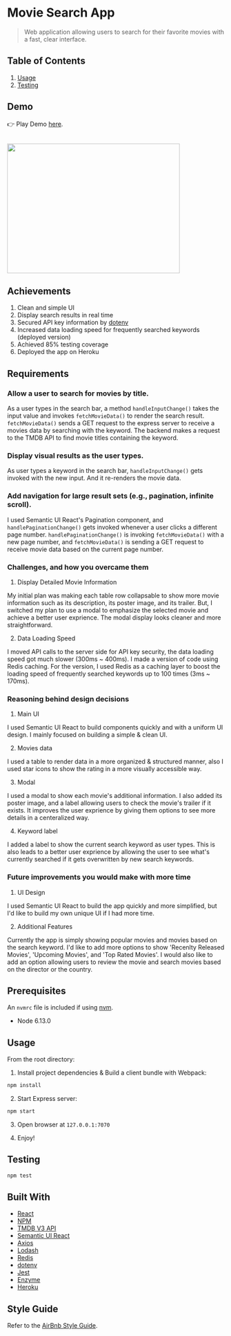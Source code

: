 # Movie Search App
> Web application allowing users to search for their favorite movies with a fast, clear interface. 

## Table of Contents

1. [Usage](#usage)
2. [Testing](#testing)

## Demo

👉 Play Demo <a href="https://mo-movie-finder.herokuapp.com/">here</a>.

<br>

<img width="400" height="300" src="https://i.imgur.com/W3hByI4.png">

## Achievements

1. Clean and simple UI
2. Display search results in real time
3. Secured API key information by [dotenv](https://github.com/motdotla/dotenv#readme)
4. Increased data loading speed for frequently searched keywords (deployed version)
5. Achieved 85% testing coverage
6. Deployed the app on Heroku


## Requirements

### Allow a user to search for movies by title.

As a user types in the search bar, a method `handleInputChange()` takes the input value and invokes `fetchMovieData()` to render the search result.
`fetchMovieData()` sends a GET request to the express server to receive a movies data by searching with the keyword. The backend makes a request to the TMDB API to find movie titles containing the keyword. 

### Display visual results as the user types.

As user types a keyword in the search bar, `handleInputChange()` gets invoked with the new input. And it re-renders the movie data.

### Add navigation for large result sets (e.g., pagination, infinite scroll).

I used Semantic UI React's Pagination component, and `handlePaginationChange()` gets invoked whenever a user clicks a different page number. `handlePaginationChange()` is invoking `fetchMovieData()` with a new page number, and `fetchMovieData()` is sending a GET request to receive movie data based on the current page number.

### Challenges, and how you overcame them

1. Display Detailed Movie Information

My initial plan was making each table row collapsable to show more movie information such as its description, its poster image, and its trailer. But, I switched my plan to use a modal to emphasize the selected movie and achieve a better user exprience. The modal display looks cleaner and more straightforward.   

2. Data Loading Speed

I moved API calls to the server side for API key security, the data loading speed got much slower (300ms ~ 400ms).
I made a version of code using Redis caching. For the version, I used Redis as a caching layer to boost the loading speed of frequently searched keywords up to 100 times (3ms ~ 170ms).  

### Reasoning behind design decisions

1. Main UI

I used Semantic UI React to build components quickly and with a uniform UI design. I mainly focused on building a simple & clean UI. 

2. Movies data

I used a table to render data in a more organized & structured manner, also I used star icons to show the rating in a more visually accessible way. 

3. Modal

I used a modal to show each movie's additional information. I also added its poster image, and a label allowing users to check the movie's trailer if it exists. It improves the user exprience by giving them options to see more details in a centeralized way. 

4. Keyword label

I added a label to show the current search keyword as user types. This is also leads to a better user exprience by allowing the user to see what's currently searched if it gets overwritten by new search keywords.

### Future improvements you would make with more time

1. UI Design

I used Semantic UI React to build the app quickly and more simplified, but I'd like to build my own unique UI if I had more time.

2. Additional Features

Currently the app is simply showing popular movies and movies based on the search keyword. I'd like to add more options to show 'Recenlty Released Movies', 'Upcoming Movies', and 'Top Rated Movies'. I would also like to add an option allowing users to review the movie and search movies based on the director or the country. 

## Prerequisites

An `nvmrc` file is included if using [nvm](https://github.com/creationix/nvm).

- Node 6.13.0

## Usage

From the root directory:

1. Install project dependencies & Build a client bundle with Webpack:

```sh
npm install
```

2. Start Express server:

```sh
npm start 
```

3. Open browser at `127.0.0.1:7070` 

4. Enjoy!

## Testing

```sh
npm test
```

## Built With

* [React](https://reactjs.org/) 
* [NPM](https://www.npmjs.com/)
* [TMDB V3 API](https://developers.themoviedb.org/3/getting-started/introduction)
* [Semantic UI React](https://react.semantic-ui.com/introduction)
* [Axios](https://github.com/axios/axios)
* [Lodash](https://lodash.com/)
* [Redis](https://redis.io/)
* [dotenv](https://github.com/motdotla/dotenv#readme)
* [Jest](https://jestjs.io/)
* [Enzyme](https://airbnb.io/enzyme/)
* [Heroku](https://www.heroku.com/)

## Style Guide

Refer to the [AirBnb Style Guide](https://github.com/airbnb/javascript).
